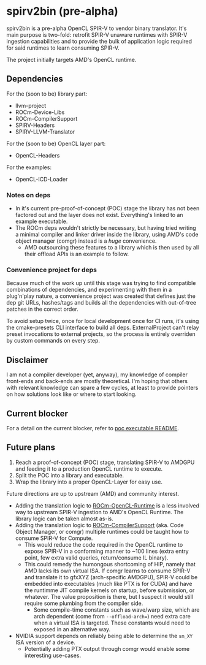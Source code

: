 # spirv2bin **(pre-alpha)**

spirv2bin is a pre-alpha OpenCL SPIR-V to vendor binary translator. It's main purpose is two-fold: retrofit SPIR-V unaware runtimes with SPIR-V ingestion capabilities and to provide the bulk of application logic required for said runtimes to learn consuming SPIR-V.

The project initially targets AMD's OpenCL runtime.

## Dependencies

For the (soon to be) library part:

- llvm-project
- ROCm-Device-Libs
- ROCm-CompilerSupport
- SPIRV-Headers
- SPIRV-LLVM-Translator

For the (soon to be) OpenCL layer part:

- OpenCL-Headers

For the examples:

- OpenCL-ICD-Loader

### Notes on deps

- In it's current pre-proof-of-concept (POC) stage the library has not been factored out and the layer does not exist. Everything's linked to an example executable.
- The ROCm deps wouldn't strictly be necessary, but having tried writing a minimal compiler and linker driver inside the library, using AMD's code object manager (comgr) instead is a _huge_ convenience.
  - AMD outsourcing these features to a library which is then used by all their offload APIs is an example to follow.

### Convenience project for deps

Because much of the work up until this stage was trying to find compatible combinations of dependencies, and experimenting with them in a plug'n'play nature, a convenience project was created that defines just the dep git URLs, hashes/tags and builds all the dependencies with out-of-tree patches in the correct order.

To avoid setup twice, once for local development once for CI runs, it's using the cmake-presets CLI interface to build all deps. ExternalProject can't relay preset invocations to external projects, so the process is entirely overriden by custom commands on every step.

## Disclaimer

I am not a compiler developer (yet, anyway), my knowledge of compiler front-ends and back-ends are mostly theoretical. I'm hoping that others with relevant knowledge can spare a few cycles, at least to provide pointers on how solutions look like or where to start looking.

## Current blocker

For a detail on the current blocker, refer to [poc executable README](examples/comgr-test/README.md).

## Future plans

1. Reach a proof-of-concept (POC) stage, translating SPIR-V to AMDGPU and feeding it to a production OpenCL runtime to execute.
2. Split the POC into a library and executable.
3. Wrap the library into a proper OpenCL-Layer for easy use.

Future directions are up to upstream (AMD) and community interest.

- Adding the translation logic to [ROCm-OpenCL-Runtime](https://github.com/RadeonOpenCompute/ROCm-OpenCL-Runtime) is a less involved way to upstream SPIR-V ingestion to AMD's OpenCL Runtime. The library logic can be taken almost as-is.
- Adding the translation logic to [ROCm-CompilerSupport](https://github.com/RadeonOpenCompute/ROCm-CompilerSupport) (aka. Code Object Manager, or comgr) multiple runtimes could be taught how to consume SPIR-V for Compute.
  - This would reduce the code required in the OpenCL runtime to expose SPIR-V in a conforming manner to ~100 lines (extra entry point, few extra valid queries, return/consume IL binary).
  - This could remedy the humongous shortcoming of HIP, namely that AMD lacks its own virtual ISA. If comgr learns to consume SPIR-V and translate it to gfxXYZ (arch-specific AMDGPU), SPIR-V could be embedded into executables (much like PTX is for CUDA) and have the runtimme JIT compile kernels on startup, before submission, or whatever. The value proposition is there, but I suspect it would still require some plumbing from the compiler side.
    - Some compile-time constants such as wave/warp size, which are arch dependent (come from `--offload-arch=`) need extra care when a virtual ISA is targeted. These constants would need to exposed in an alternative way.
- NVIDIA support depends on reliably being able to determine the `sm_XY` ISA version of a device.
  - Potentially adding PTX output through comgr would enable some interesting use-cases.
